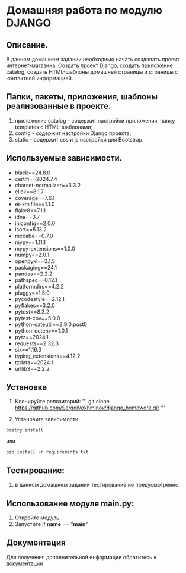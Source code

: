 # Домашняя работа по модулю DJANGO

## Описание.
В данном домашнем задании необходимо начать создавать проект интернет-магазина.
Создать проект Django, создать приложение catalog, 
создать HTML-шаблоны домашней страницы и страницы с контактной информацией.

## Папки, пакеты, приложения, шаблоны реализованные в проекте.
1. приложение catalog - содержит настройки приложения, папку templates с HTML-шаблонами;
2. config - содержит настройки Django проекта;
3. static - содержит css и js настройки для Bootstrap.

## Используемые зависимости.

- black==24.8.0
- certifi==2024.7.4
- charset-normalizer==3.3.2
- click==8.1.7
- coverage==7.6.1
- et-xmlfile==1.1.0
- flake8==7.1.1
- idna==3.7
- iniconfig==2.0.0
- isort==5.13.2
- mccabe==0.7.0
- mypy==1.11.1
- mypy-extensions==1.0.0
- numpy==2.0.1
- openpyxl==3.1.5
- packaging==24.1
- pandas==2.2.2
- pathspec==0.12.1
- platformdirs==4.2.2
- pluggy==1.5.0
- pycodestyle==2.12.1
- pyflakes==3.2.0
- pytest==8.3.2
- pytest-cov==5.0.0
- python-dateutil==2.9.0.post0
- python-dotenv==1.0.1
- pytz==2024.1
- requests==2.32.3
- six==1.16.0
- typing_extensions==4.12.2
- tzdata==2024.1
- urllib3==2.2.2

## Установка

1. Клонируйте репозиторий:
'''
git clone https://github.com/SergeiVokhminov/django_homework.git
'''

2. Установите зависимости:
```
poetry install
```
или
```
pip install -r requirements.txt
```

## Тестирование:

1. в данном домашнем задании тестирование не предусмотренно.

## Использование модуля main.py:

1. Откройте модуль
2. Запустите if __name__ == "__main__"

## Документация

Для получения дополнительной информации обратитесь к [документации](README.md)